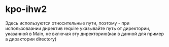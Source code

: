 # kpo-ihw2
Здесь используются относительные пути, поэтому - при использоваании директив require указывайте путь от директории, указанной в Main, не включая эту директорию(как в данной для пример а дирактории directory)
